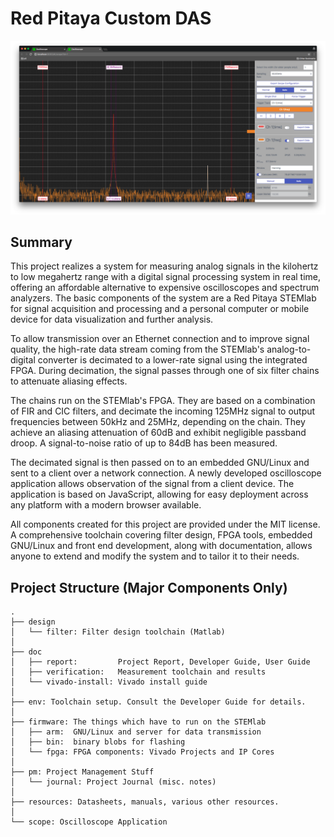 Red Pitaya Custom DAS
=====================

![Oscilloscope Screenshot][scopeScreenShot]

Summary
-------

This project realizes  a system for measuring analog signals  in the kilohertz
to low megahertz  range with a digital signal processing  system in real time,
offering  an affordable  alternative to  expensive oscilloscopes  and spectrum
analyzers. The basic  components of the  system are  a Red Pitaya  STEMlab for
signal acquisition and processing and a personal computer or mobile device for
data visualization and further analysis.

To  allow transmission  over  an  Ethernet connection  and  to improve  signal
quality, the high-rate data stream coming from the STEMlab's analog-to-digital
converter  is   decimated  to  a   lower-rate  signal  using   the  integrated
FPGA. During decimation, the signal passes through one of six filter chains to
attenuate aliasing  effects. 

The chains run on  the STEMlab's FPGA. They are based on  a combination of FIR
and CIC filters, and decimate the incoming 125MHz signal to output frequencies
between  50kHz and  25MHz, depending  on the  chain. They achieve  an aliasing
attenuation of  60dB and exhibit negligible  passband droop. A signal-to-noise
ratio of up to 84dB has been measured.

The decimated signal is then passed on  to an embedded GNU/Linux and sent to a
client over  a network connection. A newly  developed oscilloscope application
allows observation  of the signal  from a  client device.  The  application is
based on JavaScript,  allowing for easy deployment across any  platform with a
modern browser available.

All components created for this project  are provided under the MIT license. A
comprehensive toolchain covering filter design, FPGA tools, embedded GNU/Linux
and front end  development, along with documentation, allows  anyone to extend
and modify the system and to tailor it to their needs.


Project Structure (Major Components Only)
-----------------------------------------

```
.
├── design
│   └── filter: Filter design toolchain (Matlab)
│
├── doc
│   ├── report:         Project Report, Developer Guide, User Guide
│   ├── verification:   Measurement toolchain and results
│   └── vivado-install: Vivado install guide
│
├── env: Toolchain setup. Consult the Developer Guide for details.
│
├── firmware: The things which have to run on the STEMlab
│   ├── arm:  GNU/Linux and server for data transmission
│   ├── bin:  binary blobs for flashing
│   └── fpga: FPGA components: Vivado Projects and IP Cores
│
├── pm: Project Management Stuff
│   └── journal: Project Journal (misc. notes)
│
├── resources: Datasheets, manuals, various other resources.
│
└── scope: Oscilloscope Application
```

[scopeScreenShot]: doc/report/images/gui/scope.png "Screenshot of Scope"
